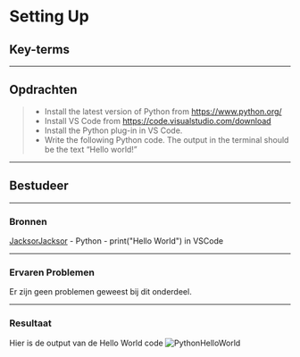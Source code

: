 

# Setting Up

## Key-terms
---
## Opdrachten
>- Install the latest version of Python from https://www.python.org/
>- Install VS Code from https://code.visualstudio.com/download
>- Install the Python plug-in in VS Code.
>- Write the following Python code. The output in the terminal should be the text “Hello world!”
---

## Bestudeer
---

### Bronnen

[JacksorJacksor](https://www.youtube.com/watch?v=bnzngU9PQ4M) - Python - print("Hello World") in VSCode

---

### Ervaren Problemen

Er zijn geen problemen geweest bij dit onderdeel.


---
### Resultaat

Hier is de output van de Hello World code
![PythonHelloWorld](../00_includes/08_Python/01_Setting_Up/Scherm%C2%ADafbeelding%202023-12-18%20om%2010.29.54.png)